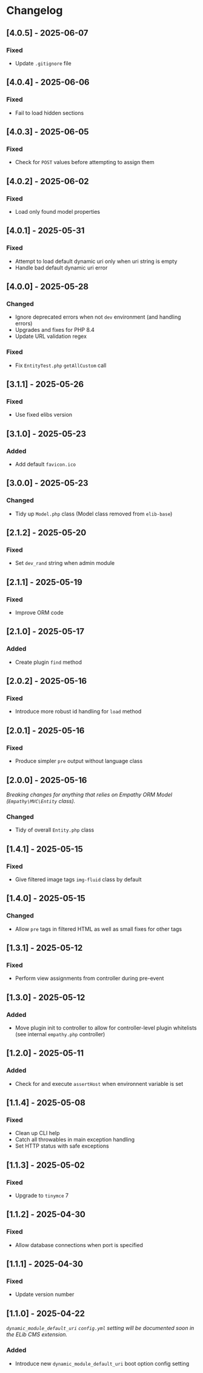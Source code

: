 
# Changelog


## [4.0.5] - 2025-06-07

### Fixed

- Update `.gitignore` file


## [4.0.4] - 2025-06-06

### Fixed

- Fail to load hidden sections


## [4.0.3] - 2025-06-05

### Fixed

- Check for `POST` values before attempting to assign them


## [4.0.2] - 2025-06-02

### Fixed

- Load only found model properties


## [4.0.1] - 2025-05-31

### Fixed

- Attempt to load default dynamic uri only when uri string is empty
- Handle bad default dynamic uri error


## [4.0.0] - 2025-05-28

### Changed

- Ignore deprecated errors when not `dev` environment (and handling errors)
- Upgrades and fixes for PHP 8.4
- Update URL validation regex

### Fixed

- Fix `EntityTest.php` `getAllCustom` call


## [3.1.1] - 2025-05-26

### Fixed

- Use fixed elibs version


## [3.1.0] - 2025-05-23

### Added

- Add default `favicon.ico`


## [3.0.0] - 2025-05-23

### Changed

- Tidy up `Model.php` class (Model class removed from `elib-base`)


## [2.1.2] - 2025-05-20

### Fixed

- Set `dev_rand` string when admin module


## [2.1.1] - 2025-05-19

### Fixed

- Improve ORM code


## [2.1.0] - 2025-05-17

### Added

- Create plugin `find` method


## [2.0.2] - 2025-05-16

### Fixed

- Introduce more robust id handling for `load` method


## [2.0.1] - 2025-05-16

### Fixed

- Produce simpler `pre` output without language class


## [2.0.0] - 2025-05-16

_Breaking changes for anything that relies on Empathy ORM Model (`Empathy\MVC\Entity` class)._

### Changed

- Tidy of overall `Entity.php` class


## [1.4.1] - 2025-05-15

### Fixed

- Give filtered image tags `img-fluid` class by default


## [1.4.0] - 2025-05-15

### Changed

- Allow `pre` tags in filtered HTML as well as small fixes for other tags


## [1.3.1] - 2025-05-12

### Fixed

- Perform view assignments from controller during pre-event


## [1.3.0] - 2025-05-12

### Added

- Move plugin init to controller to allow for controller-level plugin whitelists (see internal `empathy.php` controller)


## [1.2.0] - 2025-05-11

### Added

- Check for and execute `assertHost` when environnent variable is set


## [1.1.4] - 2025-05-08

### Fixed

- Clean up CLI help
- Catch all throwables in main exception handling
- Set HTTP status with safe exceptions


## [1.1.3] - 2025-05-02

### Fixed

- Upgrade to `tinymce` 7


## [1.1.2] - 2025-04-30

### Fixed

- Allow database connections when port is specified


## [1.1.1] - 2025-04-30

### Fixed

- Update version number


## [1.1.0] - 2025-04-22

_`dynamic_module_default_uri` `config.yml` setting will be documented soon in the ELib CMS extension._

### Added

- Introduce new `dynamic_module_default_uri` boot option config setting

